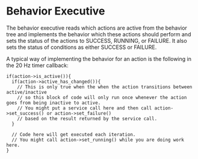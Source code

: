 # Behavior Executive

The behavior executive reads which actions are active from the behavior tree and implements the behavior which these actions should perform and sets the status of the actions to SUCCESS, RUNNING, or FAILURE. It also sets the status of conditions as either SUCCESS or FAILURE.

A typical way of implementing the behavior for an action is the following in the 20 Hz timer callback:

```
if(action->is_active()){
  if(action->active_has_changed()){
    // This is only true when the when the action transitions between active/inactive
    // so this block of code will only run once whenever the action goes from being inactive to active.
    // You might put a service call here and then call action->set_success() or action->set_failure()
    // based on the result returned by the service call.
  }

  // Code here will get executed each iteration.
  // You might call action->set_running() while you are doing work here.
}
```